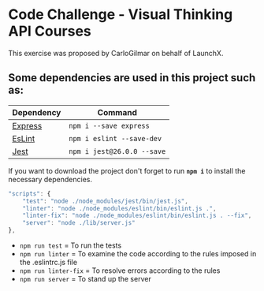 # Code Challenge - Visual Thinking API Courses

This exercise was proposed by CarloGilmar on behalf of LaunchX.

## Some dependencies are used in this project such as: 
| Dependency | Command |
|---|---|
| [Express](https://www.npmjs.com/package/express) | `npm i --save express` |
| [EsLint](https://jestjs.io/) | `npm i eslint --save-dev` |
| [Jest](https://eslint.org/) | `npm i jest@26.0.0 --save` |

If you want to download the project don't forget to run **`npm i`** to install the necessary dependencies.

```javascript
"scripts": {
    "test": "node ./node_modules/jest/bin/jest.js",
    "linter": "node ./node_modules/eslint/bin/eslint.js .",
    "linter-fix": "node ./node_modules/eslint/bin/eslint.js . --fix",
    "server": "node ./lib/server.js"
},
```

- `npm run test` = To run the tests
- `npm run linter` = To examine the code according to the rules imposed in the .eslintrc.js file
- `npm run linter-fix` = To resolve errors according to the rules
- `npm run server` = To stand up the server
